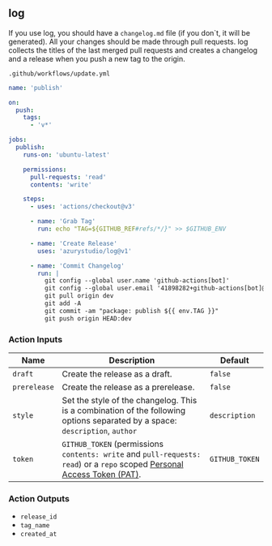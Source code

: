 ## log

If you use log, you should have a `changelog.md` file (if you don`t, it will be generated). All your changes should be made through pull requests. log collects the titles of the last merged pull requests and creates a changelog and a release when you push a new tag to the origin.

`.github/workflows/update.yml`

```yml
name: 'publish'

on:
  push:
    tags:
      - 'v*'

jobs:
  publish:
    runs-on: 'ubuntu-latest'

    permissions:
      pull-requests: 'read'
      contents: 'write'

    steps:
      - uses: 'actions/checkout@v3'

      - name: 'Grab Tag'
        run: echo "TAG=${GITHUB_REF#refs/*/}" >> $GITHUB_ENV

      - name: 'Create Release'
        uses: 'azurystudio/log@v1'

      - name: 'Commit Changelog'
        run: |
          git config --global user.name 'github-actions[bot]'
          git config --global user.email '41898282+github-actions[bot]@users.noreply.github.com'
          git pull origin dev
          git add -A
          git commit -am "package: publish ${{ env.TAG }}"
          git push origin HEAD:dev
```

### Action Inputs

| Name | Description | Default |
| --- | --- | --- |
| `draft` | Create the release as a draft. | `false` |
| `prerelease` | Create the release as a prerelease. | `false` |
| `style` | Set the style of the changelog. This is a combination of the following options separated by a space: `description`, `author` | `description` |
| `token` | `GITHUB_TOKEN` (permissions `contents: write` and `pull-requests: read`) or a `repo` scoped [Personal Access Token (PAT)](https://docs.github.com/en/github/authenticating-to-github/creating-a-personal-access-token). | `GITHUB_TOKEN` |

### Action Outputs

- `release_id`
- `tag_name`
- `created_at`
